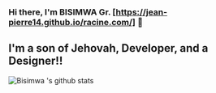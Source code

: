 ### Hi there, I'm BISIMWA Gr. [https://jean-pierre14.github.io/racine.com/] 👋

## I'm a son of Jehovah, Developer, and a Designer!!

![Bisimwa 's github stats](https://github-readme-stats.vercel.app/api?username=Jean-pierre14&show_icons=true&hide_border=true)

